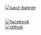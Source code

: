 [![sayz-banner](https://github.com/user-attachments/assets/9a830e85-9b4d-4a8f-9e54-4a19265591b1)](https://github.com/sayz-rio)
##
[![facebook](https://github.com/user-attachments/assets/4d0f03c5-ad23-420e-bea5-b39ea473eb83)](https://www.facebook.com/sayz.moon)\
[![github](https://github.com/user-attachments/assets/5192a42c-4984-4498-ab96-8b119ef9feae)](https://github.com/sayz-rio)
#
